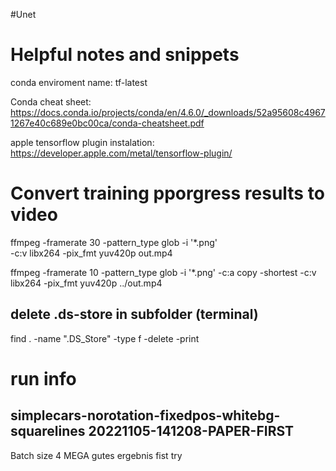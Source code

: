 #Unet


# Helpful notes and snippets

conda enviroment name: tf-latest

Conda cheat sheet: https://docs.conda.io/projects/conda/en/4.6.0/_downloads/52a95608c49671267e40c689e0bc00ca/conda-cheatsheet.pdf

apple tensorflow plugin instalation: https://developer.apple.com/metal/tensorflow-plugin/

# Convert training pporgress results to video
ffmpeg -framerate 30 -pattern_type glob -i '*.png' \
  -c:v libx264 -pix_fmt yuv420p out.mp4

ffmpeg -framerate 10 -pattern_type glob -i '*.png' -c:a copy -shortest -c:v libx264 -pix_fmt yuv420p ../out.mp4


## delete .ds-store in subfolder (terminal)
find . -name ".DS_Store" -type f -delete -print

# run info
## simplecars-norotation-fixedpos-whitebg-squarelines 20221105-141208-PAPER-FIRST
Batch size 4
MEGA gutes ergebnis fist try